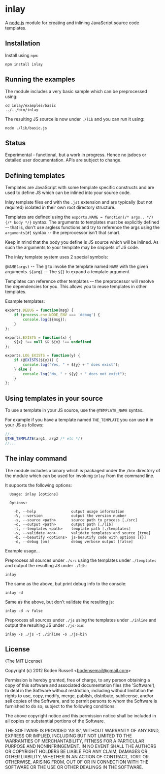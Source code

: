 # inlay

A [node.js](http://nodejs.org) module for creating and inlining JavaScript 
source code templates.

## Installation

Install using `npm`:
```
npm install inlay
```

## Running the examples

The module includes a very basic sample which can be preprocessed using:
```
cd inlay/examples/basic
../../bin/inlay
```

The resulting JS source is now under `./lib` and you can run it using:
```
node ./lib/basic.js
```


## Status

Experimental - functional, but a work in progress. Hence no jsdocs or detailed
user documentation. APIs are subject to change.

## Defining templates

Templates are JavaScript with some template specific constructs and are used
to define JS which can be inlined into your source code.

Inlay template files end with the `.jst` extension and are typically (but not
required) isolated in their own root directory structure. 

Templates are defined using the `exports.NAME = function(/* args.. */) {/* body */}` 
syntax. The arguments to templates must be explicitly defined -- that is, don't use
argless functions and try to reference the args using the `arguments[#]`
syntax -- the preprocessor isn't that smart.

Keep in mind that the body you define is JS source which will be inlined. 
As such the arguments to your template may be snippets of JS code.

The inlay template system uses 2 special symbols:

`@NAME(args)` -- The `@` to invoke the template named `NAME` with the given arguments.
`${arg}` -- The `${}` to expand a template argument.

Templates can reference other templates -- the preprocessor will resolve the
dependencies for you. This allows you to reuse templates in other templates.

Example templates:
```js
exports.DEBUG = function(msg) {
    if (process.env.NODE_ENV === 'debug') {
        console.log(${msg});
    }
};

exports.EXISTS = function(x) {
    ${x} !== null && ${x} !== undefined
};

exports.LOG_EXISTS = function(y) {
    if (@EXISTS(${y})) {
        console.log("Yes, " + ${y} + " does exist");
    } else {
        console.log("No, " + ${y} + " does not exist");
    }
};
```

## Using templates in your source

To use a template in your JS source, use the `@TEMPLATE_NAME` syntax.

For example if you have a template named `THE_TEMPLATE` you can use it in 
your JS as follows:
```js
//...
@THE_TEMPLATE(arg1, arg2 /* etc */)
//...
```


## The inlay command

The module includes a binary which is packaged under the `/bin` directory
of the module which can be used for invoking `inlay` from the command line.

It supports the following options:
```
  Usage: inlay [options]

  Options:

    -h, --help                output usage information
    -V, --version             output the version number
    -s, --source <path>       source path to process [./src]
    -o, --output <path>       output path [./lib]
    -t, --templates <path>    template path [./templates]
    -v, --validate <on>       validate templates and source [true]
    -b, --beautify <options>  js-beautify code with options [{}]
    -d, --debug [on]          debug verbose output [false]

```

Example usage...

Preprocess all sources under `./src` using the templates under `./templates` and output
the resulting JS under `./lib`:
```
inlay
```

The same as the above, but print debug info to the console:
```
inlay -d
```

Same as the above, but don't validate the resulting js:
```
inlay -d -v false
```

Preprocess all sources under `./js` using the templates under `./inline` and
output the resulting JS under `./js-bin`:
```
inlay -s ./js -t ./inline -o ./js-bin
```

## License

(The MIT License)

Copyright (c) 2012 Boden Russell &lt;bodensemail@gmail.com&gt;

Permission is hereby granted, free of charge, to any person obtaining
a copy of this software and associated documentation files (the
'Software'), to deal in the Software without restriction, including
without limitation the rights to use, copy, modify, merge, publish,
distribute, sublicense, and/or sell copies of the Software, and to
permit persons to whom the Software is furnished to do so, subject to
the following conditions:

The above copyright notice and this permission notice shall be
included in all copies or substantial portions of the Software.

THE SOFTWARE IS PROVIDED 'AS IS', WITHOUT WARRANTY OF ANY KIND,
EXPRESS OR IMPLIED, INCLUDING BUT NOT LIMITED TO THE WARRANTIES OF
MERCHANTABILITY, FITNESS FOR A PARTICULAR PURPOSE AND NONINFRINGEMENT.
IN NO EVENT SHALL THE AUTHORS OR COPYRIGHT HOLDERS BE LIABLE FOR ANY
CLAIM, DAMAGES OR OTHER LIABILITY, WHETHER IN AN ACTION OF CONTRACT,
TORT OR OTHERWISE, ARISING FROM, OUT OF OR IN CONNECTION WITH THE
SOFTWARE OR THE USE OR OTHER DEALINGS IN THE SOFTWARE.


